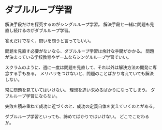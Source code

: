 # ダブルループ学習

解決手段だけを探究するのがシングルループ学習。
解決手段と一緒に問題も見直し続けるのがダブルループ学習。

答えだけでなく、問いを問うと言ってもいい。

問題を見直す必要がないなら、ダブルループ学習は余計な手間がかかる。
問題が決まっている学校教育やゲームならシングルループ学習でいい。

スクラムのように、週に一度は問題を見直して、それ以外は解決方法の開発に専念する手もある。
メリハリをつけないと、問題のことばかり考えていても解決しない。

常に問題を見ていてはいけない。
理想を追い求めるばかりになってしまう。
ダブルループ学習にならない。

失敗を積み重ねて成功に近づくのと、成功の定義自体を変えていくのとがある。

ダブルループ学習といっても、諦めてばかりではいけない。
どこでこだわるか。

